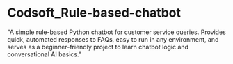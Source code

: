 # Codsoft_Rule-based-chatbot
"A simple rule-based Python chatbot for customer service queries. Provides quick, automated responses to FAQs, easy to run in any environment, and serves as a beginner-friendly project to learn chatbot logic and conversational AI basics."

